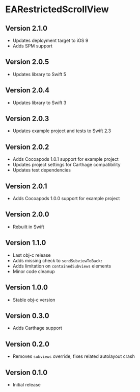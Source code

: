 # EARestrictedScrollView

## Version 2.1.0

* Updates deployment target to iOS 9
* Adds SPM support

## Version 2.0.5

* Updates library to Swift 5

## Version 2.0.4

* Updates library to Swift 3

## Version 2.0.3

* Updates example project and tests to Swift 2.3

## Version 2.0.2

* Adds Cocoapods 1.0.1 support for example project
* Updates project settings for Carthage compatibility
* Updates test dependencies

## Version 2.0.1

* Adds Cocoapods 1.0.0 support for example project

## Version 2.0.0

* Rebuilt in Swift

## Version 1.1.0

* Last obj-c release
* Adds missing check to `sendSubviewToBack:`
* Adds limitation on `containedSubviews` elements
* Minor code cleanup

## Version 1.0.0

* Stable obj-c version

## Version 0.3.0

* Adds Carthage support

## Version 0.2.0

* Removes `subviews` override, fixes related autolayout crash

## Version 0.1.0

* Initial release
